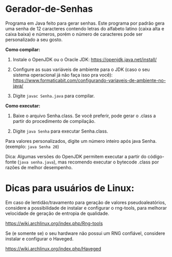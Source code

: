 # Gerador-de-Senhas
Programa em Java feito para gerar senhas.
Este programa por padrão gera uma senha de 12 caracteres contendo letras do alfabeto latino (caixa alta e caixa baixa) e números, porém o número de caracteres pode ser personalizado a seu gosto.

**Como compilar:**

1) Instale o OpenJDK ou o Oracle JDK: https://openjdk.java.net/install/

2) Configure as suas variáveis de ambiente para o JDK (caso o seu sistema operacional já não faça isso pra você): https://www.formaticabit.com/configurando-variaveis-de-ambiente-no-java/

3) Digite `javac Senha.java` para compilar.

**Como executar:**

1) Baixe o arquivo Senha.class. Se você preferir, pode gerar o .class a partir do procedimento de compilação.

2) Digite `java Senha` para executar Senha.class.

Para valores personalizados, digite um número inteiro após java Senha. (exemplo: `java Senha 20`)

Dica: Algumas versões do OpenJDK permitem executar a partir do código-fonte (`java senha.java`), mas recomendo executar o bytecode .class por razões de melhor desempenho.

<h1>Dicas para usuários de Linux: </h1>

Em caso de lentidão/travamento para geração de valores pseudoaleatórios, considere a possibilidade de instalar e configurar o rng-tools, para melhorar velocidade de geração de entropia de qualidade.

https://wiki.archlinux.org/index.php/Rng-tools

Se (e somente se) o seu hardware não possui um RNG confiável, considere instalar e configurar o Haveged.

https://wiki.archlinux.org/index.php/Haveged
